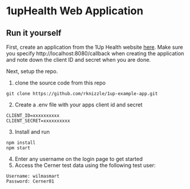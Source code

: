 # 1upHealth Web Application

## Run it yourself
First, create an application from the 1Up Health website [here](https://1up.health/devconsole). 
Make sure you specify http://localhost:8080/callback when creating the application and note down the
client ID and secret when you are done.

Next, setup the repo.  
1. clone the source code from this repo
```
git clone https://github.com/rknizzle/1up-example-app.git
```

2. Create a .env file with your apps client id and secret
```
CLIENT_ID=xxxxxxxxxx
CLIENT_SECRET=xxxxxxxxxx
```

3. Install and run
```
npm install
npm start
```
4. Enter any username on the login page to get started
5. Access the Cerner test data using the following test user:
```
Username: wilmasmart
Password: Cerner01
```
